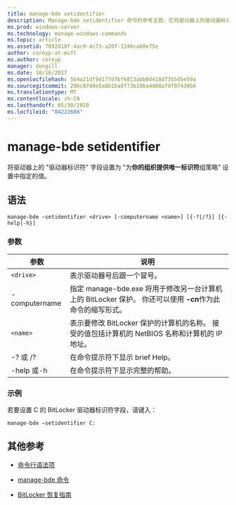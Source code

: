 ```yaml
---
title: manage-bde setidentifier
description: Manage-bde setidentifier 命令的参考主题，它将驱动器上的驱动器标识符字段设置为为组织提供唯一标识符组策略设置。
ms.prod: windows-server
ms.technology: manage-windows-commands
ms.topic: article
ms.assetid: 7092d18f-4ac9-4c73-a20f-1246ca60e75e
author: coreyp-at-msft
ms.author: coreyp
manager: dongill
ms.date: 10/16/2017
ms.openlocfilehash: 5b4a21df9d177d7bf6813abb0d418d7355d5e59a
ms.sourcegitcommit: 29bc8740e5a8b1ba8f73b10ba4d08afdf07438b0
ms.translationtype: MT
ms.contentlocale: zh-CN
ms.lasthandoff: 05/30/2020
ms.locfileid: "84222608"
---
```

# <a name="manage-bde-setidentifier"></a>manage-bde setidentifier

将驱动器上的 "驱动器标识符" 字段设置为 "为**你的组织提供唯一标识符**组策略" 设置中指定的值。

## <a name="syntax"></a>语法

```
manage-bde –setidentifier <drive> [-computername <name>] [{-?|/?}] [{-help|-h}]
```

### <a name="parameters"></a>参数

| 参数 | 说明 |
| --------- | ----------- |
| `<drive>` | 表示驱动器号后跟一个冒号。 |
| -computername | 指定 manage-bde.exe 将用于修改另一台计算机上的 BitLocker 保护。 你还可以使用 **-cn**作为此命令的缩写形式。 |
| `<name>` | 表示要修改 BitLocker 保护的计算机的名称。 接受的值包括计算机的 NetBIOS 名称和计算机的 IP 地址。 |
| -? 或 /? | 在命令提示符下显示 brief Help。 |
| -help 或-h | 在命令提示符下显示完整的帮助。 |

### <a name="examples"></a>示例

若要设置 C 的 BitLocker 驱动器标识符字段，请键入：

```
manage-bde –setidentifier C:
```

## <a name="additional-references"></a>其他参考

- [命令行语法项](command-line-syntax-key.md)

- [manage-bde 命令](manage-bde.md)

- [BitLocker 恢复指南](https://docs.microsoft.com/windows/security/information-protection/bitlocker/bitlocker-recovery-guide-plan)
